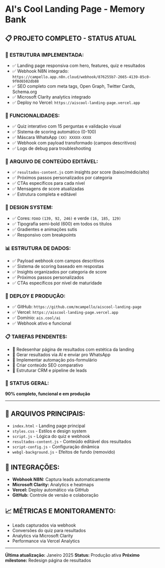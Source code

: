# AI's Cool Landing Page - Memory Bank

## 📋 PROJETO COMPLETO - STATUS ATUAL

### 🎯 **ESTRUTURA IMPLEMENTADA:**
- ✅ Landing page responsiva com hero, features, quiz e resultados
- ✅ Webhook N8N integrado: `https://campello.app.n8n.cloud/webhook/876255b7-2665-4139-85c0-9f0d6502db88`
- ✅ SEO completo com meta tags, Open Graph, Twitter Cards, Schema.org
- ✅ Microsoft Clarity analytics integrado
- ✅ Deploy no Vercel: `https://aiscool-landing-page.vercel.app`

### 🔧 **FUNCIONALIDADES:**
- ✅ Quiz interativo com 15 perguntas e validação visual
- ✅ Sistema de scoring automático (0-100)
- ✅ Máscara WhatsApp `(XX) XXXXX-XXXX`
- ✅ Webhook com payload transformado (campos descritivos)
- ✅ Logs de debug para troubleshooting

### 📝 **ARQUIVO DE CONTEÚDO EDITÁVEL:**
- ✅ `resultados-content.js` com insights por score (baixo/médio/alto)
- ✅ Próximos passos personalizados por categoria
- ✅ CTAs específicos para cada nível
- ✅ Mensagens de score atualizadas
- ✅ Estrutura completa e editável

### 🎨 **DESIGN SYSTEM:**
- ✅ Cores: roxo `(139, 92, 246)` e verde `(16, 185, 129)`
- ✅ Tipografia semi-bold (600) em todos os títulos
- ✅ Gradientes e animações sutis
- ✅ Responsivo com breakpoints

### 📊 **ESTRUTURA DE DADOS:**
- ✅ Payload webhook com campos descritivos
- ✅ Sistema de scoring baseado em respostas
- ✅ Insights organizados por categoria de score
- ✅ Próximos passos personalizados
- ✅ CTAs específicos por nível de maturidade

### 🚀 **DEPLOY E PRODUÇÃO:**
- ✅ GitHub: `https://github.com/mcampello/aiscool-landing-page`
- ✅ Vercel: `https://aiscool-landing-page.vercel.app`
- ✅ Domínio: `ais.cool/ai`
- ✅ Webhook ativo e funcional

### 📋 **TAREFAS PENDENTES:**
- 🔄 Redesenhar página de resultados com estética da landing
- 🔄 Gerar resultados via AI e enviar pro WhatsApp
- 🔄 Implementar automação pós-formulário
- 🔄 Criar conteúdo SEO comparativo
- 🔄 Estruturar CRM e pipeline de leads

### 🎯 **STATUS GERAL:**
**90% completo, funcional e em produção**

---

## 📁 **ARQUIVOS PRINCIPAIS:**
- `index.html` - Landing page principal
- `styles.css` - Estilos e design system
- `script.js` - Lógica do quiz e webhook
- `resultados-content.js` - Conteúdo editável dos resultados
- `script-config.js` - Configuração dinâmica
- `webgl-background.js` - Efeitos de fundo (removido)

## 🔗 **INTEGRAÇÕES:**
- **Webhook N8N:** Captura leads automaticamente
- **Microsoft Clarity:** Analytics e heatmaps
- **Vercel:** Deploy automático via GitHub
- **GitHub:** Controle de versão e colaboração

## 📈 **MÉTRICAS E MONITORAMENTO:**
- Leads capturados via webhook
- Conversões do quiz para resultados
- Analytics via Microsoft Clarity
- Performance via Vercel Analytics

---

**Última atualização:** Janeiro 2025
**Status:** Produção ativa
**Próximo milestone:** Redesign página de resultados
